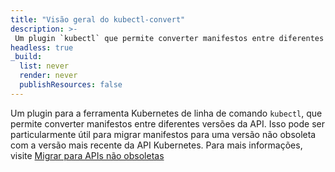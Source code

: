 ```yaml
---
title: "Visão geral do kubectl-convert"
description: >-
 Um plugin `kubectl` que permite converter manifestos entre diferentes versões da API.
headless: true
_build:
  list: never
  render: never
  publishResources: false
---
```


Um plugin para a ferramenta Kubernetes de linha de comando `kubectl`, que permite converter manifestos entre diferentes versões da API. 
Isso pode ser particularmente útil para migrar manifestos para uma versão não obsoleta com a versão mais recente da API Kubernetes. 
Para mais informações, visite [Migrar para APIs não obsoletas](/docs/reference/using-api/deprecation-guide/#migrate-to-non-deprecated-apis)
